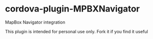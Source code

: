 # cordova-plugin-MPBXNavigator
MapBox Navigator integration

This plugin is intended for personal use only. Fork it if you find it useful
